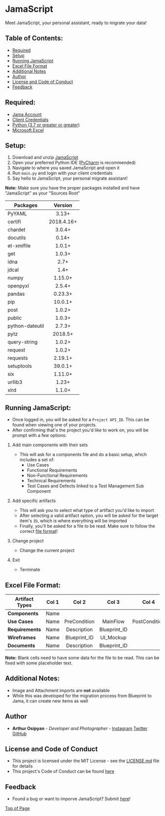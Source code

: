 # JamaScript

Meet JamaScript, your personal assistant, ready to migrate your data!

## Table of Contents:
- [Required](https://github.com/arthurosipyan/JamaScript#required) 
- [Setup](https://github.com/arthurosipyan/JamaScript#setup) 
- [Running JamaScript](https://github.com/arthurosipyan/JamaScript#running-jamascript)
- [Excel File Format](https://github.com/arthurosipyan/JamaScript#excel-file-format)
- [Additional Notes](https://github.com/arthurosipyan/JamaScript#additional-notes)
- [Author](https://github.com/arthurosipyan/JamaScript#author)
- [License and Code of Conduct](https://github.com/arthurosipyan/JamaScript#license-and-code-of-conduct)
- [Feedback](https://github.com/arthurosipyan/JamaScript#feedback)


## Required:
- [Jama Account](https://www.jamasoftware.com/get-started/) 
- [Client Credentials](http://help.jamasoftware.com/ah/en/get-started/manage-your-profile/set-api-credentials.html) 
- [Python (3.7 or greater or greater)](https://www.python.org/downloads/)
- [Microsoft Excel](https://www.microsoft.com/en-us/store/b/excel-2016?&OCID=AID718530_SEM_xnbrT3OI&gclid=EAIaIQobChMIrq6vo7eS3QIVl1cNCh2kFAvLEAAYASAAEgJdYfD_BwE)


## Setup:

1. Download and unzip [JamaScript](https://github.com/arthurosipyan/JamaScript/archive/master.zip)
2. Open your preferred Python IDE ([PyCharm](https://www.jetbrains.com/pycharm/download/#section=windows) is recommended)
3. Navigate to where you saved JamaScript and open it
4. Run ```main.py``` and login with your client credentials
5. Say hello to JamaScript, your personal migrate assistant!

**Note:** Make sure you have the proper packages installed and have "JamaScript" as your "Sources Root"

| Packages        | Version    |
| ----------------|:----------:|
| PyYAML          | 3.13+      |
| certifi         | 2018.4.16+ |
| chardet         | 3.0.4+     |
| docutils        | 0.14+      |
| et-xmlfile      | 1.0.1+     |
| get             | 1.0.3+     |
| idna            | 2.7+       |
| jdcal           | 1.4+       |
| numpy           | 1.15.0+    |
| openpyxl        | 2.5.4+     |
| pandas          | 0.23.3+    |
| pip             | 10.0.1+    |
| post            | 1.0.2+     |
| public          | 1.0.3+     |
| python-dateutil | 2.7.3+     |
| pytz            | 2018.5+    |
| query-string    | 1.0.2+     |
| request         | 1.0.2+     |
| requests        | 2.19.1+    |
| setuptools      | 39.0.1+    |
| six             | 1.11.0+    |
| urllib3         | 1.23+      |
| xlrd            | 1.1.0+     |

## Running JamaScript:
- Once logged in, you will be asked for a ```Project API_ID```. This can be found when viewing one of your projects.
- After confirming that's the project you'd like to work on, you will be prompt with a few options:

1. Add main components with their sets
    - This will ask for a components file and do a basic setup, which includes a set of:
        - Use Cases
        - Functional Requirements
        - Non-Functional Requirements
        - Technical Requirements
        - Test Cases and Defects linked to a Test Management Sub Component

2. Add specific artifacts
    - This will ask you to select what type of artifact you'd like to import
    - After selecting a valid artifact option, you will be asked for the target item's ```ID```, which is where everything will be imported
    - Finally, you'll be asked for a file to be read. Make sure to follow the correct [file format](https://github.com/arthurosipyan/JamaScript#excel-file-format)!

3. Change project
    - Change the current project

4. Exit
    - Terminate

## Excel File Format:

| Artifact Types     | Col 1 | Col 2        | Col 3        | Col 4         | Col 5          | Col 6        |
| -------------------|:-----:|:------------:|:------------:|:-------------:|:--------------:|:------------:|
| **Components**     | Name  |              |              |               |                |              |
| **Use Cases**      | Name  | PreCondition | MainFlow     | PostCondition | AlternateFlows | Blueprint_ID |
| **Requirements**   | Name  | Description  | Blueprint_ID |               |                |              |
| **Wireframes**     | Name  | Blueprint_ID | UI_Mockup    |               |                |              |
| **Documents**      | Name  | Description  | Blueprint_ID |               |                |              |
    
**Note:** Blank cells need to have some data for the file to be read. This can be fixed with some placeholder text.


## Additional Notes:

- Image and Attachment imports are **not** available
- While this was developed for the migration process from Blueprint to Jama, it can create new items as well


## Author

* **Arthur Osipyan** - *Developer and Photographer* - [Instagram](https://www.instagram.com/arty.nyc/) [Twitter](https://twitter.com/arty_nyc) [GitHub](https://github.com/arthurosipyan)


## License and Code of Conduct

- This project is licensed under the MIT License - see the [LICENSE.md](https://github.com/arthurosipyan/JamaScript/blob/master/LICENSE) file for details
- This project's Code of Conduct can be found [here](https://github.com/arthurosipyan/JamaScript/blob/master/CODE_OF_CONDUCT.md)

## Feedback

- Found a bug or want to imporve JamaScript? Submit [here](https://github.com/arthurosipyan/JamaScript/issues)!


[Top of Page](https://github.com/arthurosipyan/JamaScript#jamascript)
